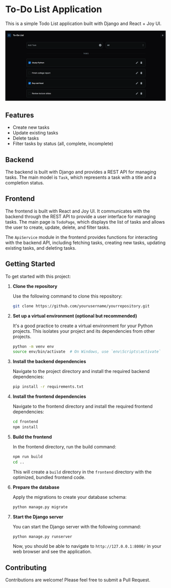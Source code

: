 # To-Do List Application

This is a simple Todo List application built with Django and React + Joy UI.

<div style="text-align:center">
  <img src="assets/todo-project.png" width="600" alt="To-Do project">
</div>

## Features

- Create new tasks
- Update existing tasks
- Delete tasks
- Filter tasks by status (all, complete, incomplete)

## Backend

The backend is built with Django and provides a REST API for managing tasks. The main model is `Task`, which represents a task with a title and a completion status.

## Frontend

The frontend is built with React and Joy UI. It communicates with the backend through the REST API to provide a user interface for managing tasks. The main page is `TodoPage`, which displays the list of tasks and allows the user to create, update, delete, and filter tasks.

The `ApiService` module in the frontend provides functions for interacting with the backend API, including fetching tasks, creating new tasks, updating existing tasks, and deleting tasks.

## Getting Started

To get started with this project:

1. **Clone the repository**

    Use the following command to clone this repository:

    ```bash
    git clone https://github.com/yourusername/yourrepository.git
    ```

2. **Set up a virtual environment (optional but recommended)**

    It's a good practice to create a virtual environment for your Python projects. This isolates your project and its dependencies from other projects.

    ```bash
    python -m venv env
    source env/bin/activate  # On Windows, use `env\Scripts\activate`
    ```

3. **Install the backend dependencies**

    Navigate to the project directory and install the required backend dependencies:

    ```bash
    pip install -r requirements.txt
    ```

4. **Install the frontend dependencies**

    Navigate to the frontend directory and install the required frontend dependencies:

    ```bash
    cd frontend
    npm install
    ```

5. **Build the frontend**

    In the frontend directory, run the build command:

    ```bash
    npm run build
    cd ..
    ```

    This will create a `build` directory in the `frontend` directory with the optimized, bundled frontend code.

6. **Prepare the database**

    Apply the migrations to create your database schema:

    ```bash
    python manage.py migrate
    ```

7. **Start the Django server**

    You can start the Django server with the following command:

    ```bash
    python manage.py runserver
    ```

    Now, you should be able to navigate to `http://127.0.0.1:8000/` in your web browser and see the application.

## Contributing

Contributions are welcome! Please feel free to submit a Pull Request.
